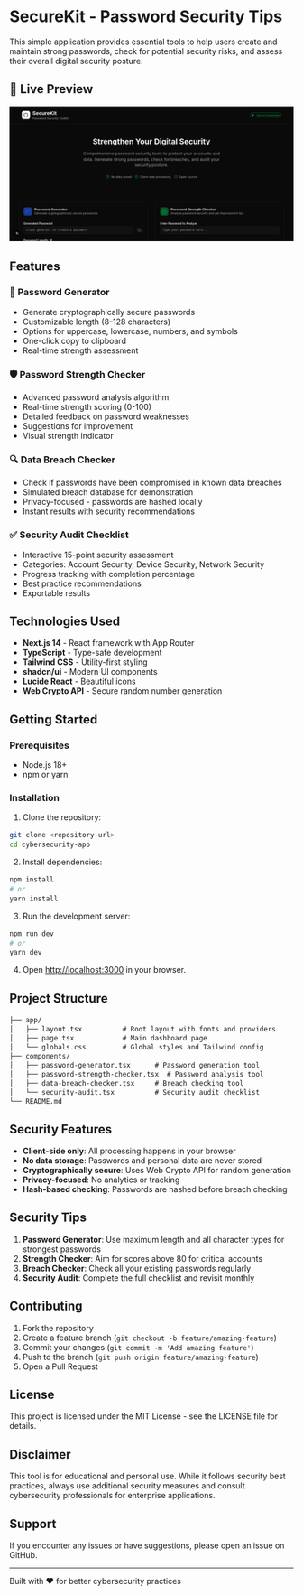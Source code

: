 # SecureKit - Password Security Tips

This simple application provides essential tools to help users create and maintain strong passwords, check for potential security risks, and assess their overall digital security posture.


## 📸 Live Preview

<p align="center">
  <img src="public/preview.png" alt="SecureKit App Preview" width="600"/>
</p>

## Features

### 🔐 Password Generator
- Generate cryptographically secure passwords
- Customizable length (8-128 characters)
- Options for uppercase, lowercase, numbers, and symbols
- One-click copy to clipboard
- Real-time strength assessment

### 🛡️ Password Strength Checker
- Advanced password analysis algorithm
- Real-time strength scoring (0-100)
- Detailed feedback on password weaknesses
- Suggestions for improvement
- Visual strength indicator

### 🔍 Data Breach Checker
- Check if passwords have been compromised in known data breaches
- Simulated breach database for demonstration
- Privacy-focused - passwords are hashed locally
- Instant results with security recommendations

### ✅ Security Audit Checklist
- Interactive 15-point security assessment
- Categories: Account Security, Device Security, Network Security
- Progress tracking with completion percentage
- Best practice recommendations
- Exportable results

## Technologies Used

- **Next.js 14** - React framework with App Router
- **TypeScript** - Type-safe development
- **Tailwind CSS** - Utility-first styling
- **shadcn/ui** - Modern UI components
- **Lucide React** - Beautiful icons
- **Web Crypto API** - Secure random number generation

## Getting Started

### Prerequisites
- Node.js 18+
- npm or yarn

### Installation

1. Clone the repository:
```bash
git clone <repository-url>
cd cybersecurity-app
```

2. Install dependencies:
```bash
npm install
# or
yarn install
```

3. Run the development server:
```bash
npm run dev
# or
yarn dev
```

4. Open [http://localhost:3000](http://localhost:3000) in your browser.

## Project Structure

```
├── app/
│   ├── layout.tsx          # Root layout with fonts and providers
│   ├── page.tsx            # Main dashboard page
│   └── globals.css         # Global styles and Tailwind config
├── components/
│   ├── password-generator.tsx      # Password generation tool
│   ├── password-strength-checker.tsx  # Password analysis tool
│   ├── data-breach-checker.tsx     # Breach checking tool
│   └── security-audit.tsx          # Security audit checklist
└── README.md
```

## Security Features

- **Client-side only**: All processing happens in your browser
- **No data storage**: Passwords and personal data are never stored
- **Cryptographically secure**: Uses Web Crypto API for random generation
- **Privacy-focused**: No analytics or tracking
- **Hash-based checking**: Passwords are hashed before breach checking

## Security Tips

1. **Password Generator**: Use maximum length and all character types for strongest passwords
2. **Strength Checker**: Aim for scores above 80 for critical accounts
3. **Breach Checker**: Check all your existing passwords regularly
4. **Security Audit**: Complete the full checklist and revisit monthly

## Contributing

1. Fork the repository
2. Create a feature branch (`git checkout -b feature/amazing-feature`)
3. Commit your changes (`git commit -m 'Add amazing feature'`)
4. Push to the branch (`git push origin feature/amazing-feature`)
5. Open a Pull Request

## License

This project is licensed under the MIT License - see the LICENSE file for details.

## Disclaimer

This tool is for educational and personal use. While it follows security best practices, always use additional security measures and consult cybersecurity professionals for enterprise applications.

## Support

If you encounter any issues or have suggestions, please open an issue on GitHub.

---

Built with ❤️ for better cybersecurity practices
